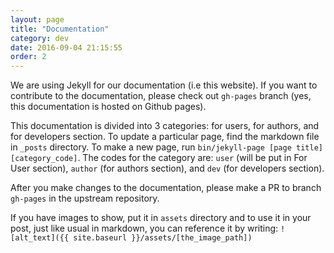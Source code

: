 ```yaml
---
layout: page
title: "Documentation"
category: dev
date: 2016-09-04 21:15:55
order: 2
---
```

We are using Jekyll for our documentation (i.e this website). If you want to 
contribute to the documentation, please check out ```gh-pages``` branch (yes,
 this documentation is hosted on Github pages). 
 
This documentation is divided into 3 categories: for users, for authors, 
 and for developers section. To update a particular page, find the markdown 
 file in ```_posts``` directory. To make a new page, run ```bin/jekyll-page [page title] [category_code]```. The codes for the category are: ```user``` 
 (will be put in For User section), ```author``` (for authors section), and 
 ```dev``` (for developers section).
 
After you make changes to the documentation, please make a PR to branch 
 ```gh-pages``` in the upstream repository.
  
If you have images to show, put it in ```assets``` directory and to use it in
 your post, just like usual in markdown, you can reference it by writing: ```![alt_text]({{ site.baseurl }}/assets/[the_image_path])```
 


